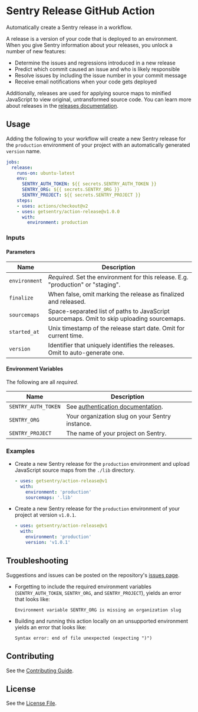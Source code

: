 # Sentry Release GitHub Action
Automatically create a Sentry release in a workflow. 

A release is a version of your code that is deployed to an environment. 
When you give Sentry information about your releases, you unlock a number of new features:
 - Determine the issues and regressions introduced in a new release
 - Predict which commit caused an issue and who is likely responsible
 - Resolve issues by including the issue number in your commit message
 - Receive email notifications when your code gets deployed

Additionally, releases are used for applying source maps to minified JavaScript to view original, untransformed source code.
You can learn more about releases in the [releases documentation](https://docs.sentry.io/workflow/releases).

## Usage
Adding the following to your workflow will create a new Sentry release for the 
`production` environment of your project with an automatically generated `version` name.
  
```yaml
jobs:
  release:
    runs-on: ubuntu-latest
    env:
      SENTRY_AUTH_TOKEN: ${{ secrets.SENTRY_AUTH_TOKEN }}
      SENTRY_ORG: ${{ secrets.SENTRY_ORG }}
      SENTRY_PROJECT: ${{ secrets.SENTRY_PROJECT }}
    steps:
    - uses: actions/checkout@v2
    - uses: getsentry/action-release@v1.0.0
      with:
        environment: production
```

### Inputs
#### Parameters
|Name|Description|
|---|---|
|`environment`|_Required_. Set the environment for this release. E.g. "production" or "staging".|
|`finalize`|When false, omit marking the release as finalized and released.|
|`sourcemaps`|Space-separated list of paths to JavaScript sourcemaps. Omit to skip uploading sourcemaps.|
|`started_at`|Unix timestamp of the release start date. Omit for current time.|
|`version`|Identifier that uniquely identifies the releases. Omit to auto-generate one.|

#### Environment Variables
The following are all _required_.

|Name|Description|
|---|---|
|`SENTRY_AUTH_TOKEN`|See [authentication documentation](https://docs.sentry.io/api/auth). |
|`SENTRY_ORG`|Your organization slug on your Sentry instance.|
|`SENTRY_PROJECT`|The name of your project on Sentry.|

### Examples
- Create a new Sentry release for the `production` environment and upload 
  JavaScript source maps from the `./lib` directory.

    ```yaml
    - uses: getsentry/action-release@v1
      with:
        environment: 'production'
        sourcemaps: '.lib'
    ```

- Create a new Sentry release for the `production` environment of your project at version `v1.0.1`.
    ```yaml
    - uses: getsentry/action-release@v1
      with:
        environment: 'production'
        version: 'v1.0.1'
    ```

## Troubleshooting
Suggestions and issues can be posted on the repository's 
[issues page](https://github.com/getsentry/action-release/issues).
- Forgetting to include the required environment variables 
  (`SENTRY_AUTH_TOKEN`, `SENTRY_ORG`, and `SENTRY_PROJECT`), yields an error that looks like: 
    ```
    Environment variable SENTRY_ORG is missing an organization slug
    ```
- Building and running this action locally on an unsupported environment yields an error that looks like:
    ```
    Syntax error: end of file unexpected (expecting ")")
    ```

## Contributing
See the [Contributing Guide](https://github.com/getsentry/action-release/blob/master/CONTRIBUTING).

## License
See the [License File](https://github.com/getsentry/action-release/blob/master/LICENSE).

